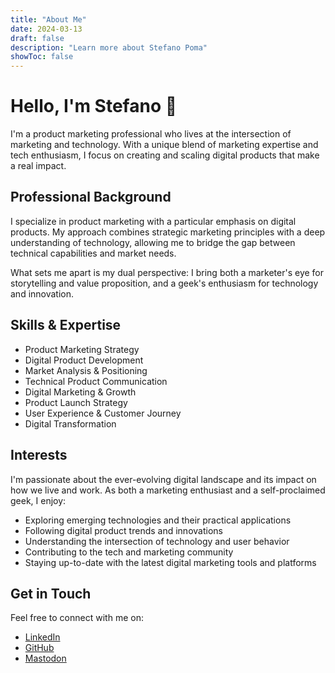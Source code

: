 ```yaml
---
title: "About Me"
date: 2024-03-13
draft: false
description: "Learn more about Stefano Poma"
showToc: false
---
```


# Hello, I'm Stefano 👋

I'm a product marketing professional who lives at the intersection of marketing and technology. With a unique blend of marketing expertise and tech enthusiasm, I focus on creating and scaling digital products that make a real impact.

## Professional Background

I specialize in product marketing with a particular emphasis on digital products. My approach combines strategic marketing principles with a deep understanding of technology, allowing me to bridge the gap between technical capabilities and market needs.

What sets me apart is my dual perspective: I bring both a marketer's eye for storytelling and value proposition, and a geek's enthusiasm for technology and innovation.

## Skills & Expertise

- Product Marketing Strategy
- Digital Product Development
- Market Analysis & Positioning
- Technical Product Communication
- Digital Marketing & Growth
- Product Launch Strategy
- User Experience & Customer Journey
- Digital Transformation

## Interests

I'm passionate about the ever-evolving digital landscape and its impact on how we live and work. As both a marketing enthusiast and a self-proclaimed geek, I enjoy:

- Exploring emerging technologies and their practical applications
- Following digital product trends and innovations
- Understanding the intersection of technology and user behavior
- Contributing to the tech and marketing community
- Staying up-to-date with the latest digital marketing tools and platforms

## Get in Touch

Feel free to connect with me on:
- [LinkedIn](https://linkedin.com/in/stefanopoma)
- [GitHub](https://github.com/stefanopoma)
- [Mastodon](https://mastodon.social/@stefanopoma) 
